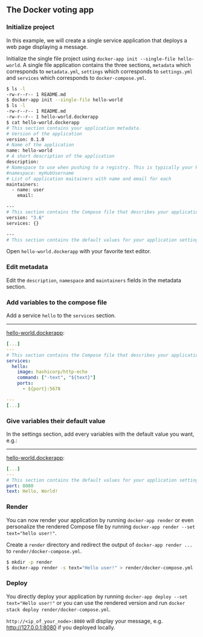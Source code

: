 ## The Docker voting app

### Initialize project

In this example, we will create a single service application that deploys a web page displaying a message.

Initialize the single file project using `docker-app init --single-file hello-world`. A single file application contains the three sections, `metadata` which corresponds to `metadata.yml`, `settings` which corresponds to `settings.yml` and `services` which corresponds to `docker-compose.yml`.

```bash
$ ls -l
-rw-r--r-- 1 README.md
$ docker-app init --single-file hello-world
$ ls -l
-rw-r--r-- 1 README.md
-rw-r--r-- 1 hello-world.dockerapp
$ cat hello-world.dockerapp
# This section contains your application metadata.
# Version of the application
version: 0.1.0
# Name of the application
name: hello-world
# A short description of the application
description:
# Namespace to use when pushing to a registry. This is typically your Hub username.
#namespace: myHubUsername
# List of application maitainers with name and email for each
maintainers:
  - name: user
    email:

---
# This section contains the Compose file that describes your application services.
version: "3.6"
services: {}

---
# This section contains the default values for your application settings.
```

Open `hello-world.dockerapp` with your favorite text editor.

### Edit metadata

Edit the `description`, `namespace` and `maintainers` fields in the metadata section.

### Add variables to the compose file

Add a service `hello` to the `services` section.

---

[hello-world.dockerapp](hello-world.dockerapp):
```yml
[...]
---
# This section contains the Compose file that describes your application services.
services:
  hello:
    image: hashicorp/http-echo
    command: ["-text", "${text}"]
    ports:
      - ${port}:5678

---
[...]
```

### Give variables their default value

In the settings section, add every variables with the default value you want, e.g.:

---

[hello-world.dockerapp](hello-world.dockerapp):
```yml
[...]
---
# This section contains the default values for your application settings.
port: 8080
text: Hello, World!
```

### Render

You can now render your application by running `docker-app render` or even personalize the rendered Compose file by running `docker-app render --set text="hello user!"`.

Create a `render` directory and redirect the output of `docker-app render ...` to `render/docker-compose.yml`.

```bash
$ mkdir -p render
$ docker-app render -s text="Hello user!" > render/docker-compose.yml
```

### Deploy

You directly deploy your application by running `docker-app deploy --set text="Hello user!"` or you can use the rendered version and run `docker stack deploy render/docker-compose.yml`.

`http://<ip_of_your_node>:8080` will display your message, e.g. http://127.0.0.1:8080 if you deployed locally.

